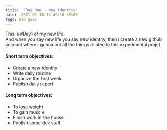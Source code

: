 ```yaml
---
title:  "Day One - New identity"
date:  2021-01-18 14:49:16 +0100
tags: GTD geek
---
```


This is #Day1 of my new life.  
And when you say new life you say new identity, then i create a new github account where 
i gonna put all the things related to this experimental projet.

#### Short term objectives:

 * Create a new identity
 * Write daily routine
 * Organize the first week
 * Publish daily report
 

#### Long term objectives:

 * To lose weight
 * To gain muscle
 * Finish work in the house
 * Publish some dev stuff
